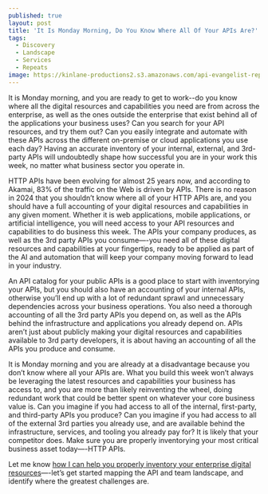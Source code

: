 ```yaml
---
published: true
layout: post
title: 'It Is Monday Morning, Do You Know Where All Of Your APIs Are?'
tags:
  - Discovery
  - Landscape
  - Services
  - Repeats
image: https://kinlane-productions2.s3.amazonaws.com/api-evangelist-repeats/iti-is-monday-green-circuit-docks-2.jpg
---
```

It is Monday morning, and you are ready to get to work--do you know where all the digital resources and capabilities you need are from across the enterprise, as well as the ones outside the enterprise that exist behind all of the applications your business uses? Can you search for your API resources, and try them out? Can you easily integrate and automate with these APIs across the different on-premise or cloud applications you use each day? Having an accurate inventory of your internal, external, and 3rd-party APIs will undoubtedly shape how successful you are in your work this week, no matter what business sector you operate in.

HTTP APIs have been evolving for almost 25 years now, and according to Akamai, 83% of the traffic on the Web is driven by APIs. There is no reason in 2024 that you shouldn’t know where all of your HTTP APIs are, and you should have a full accounting of your digital resources and capabilities in any given moment. Whether it is web applications, mobile applications, or artificial intelligence, you will need access to your API resources and capabilities to do business this week. The APIs your company produces, as well as the 3rd party APIs you consume—-you need all of these digital resources and capabilities at your fingertips, ready to be applied as part of the AI and automation that will keep your company moving forward to lead in your industry.

An API catalog for your public APIs is a good place to start with inventorying your APIs, but you should also have an accounting of your internal APIs, otherwise you’ll end up with a lot of redundant sprawl and unnecessary dependencies across your business operations. You also need a thorough accounting of all the 3rd party APIs you depend on, as well as the APIs behind the infrastructure and applications you already depend on. APIs aren’t just about publicly making your digital resources and capabilities available to 3rd party developers, it is about having an accounting of all the APIs you produce and consume.

It is Monday morning and you are already at a disadvantage because you don’t know where all your APIs are. What you build this week won’t always be leveraging the latest resources and capabilities your business has access to, and you are more than likely reinventing the wheel, doing redundant work that could be better spent on whatever your core business value is. Can you imagine if you had access to all of the internal, first-party, and third-party APIs you produce? Can you imagine if you had access to all of the external 3rd parties you already use, and are available behind the infrastructure, services, and tooling you already pay for? It is likely that your competitor does. Make sure you are properly inventorying your most critical business asset today—-HTTP APIs.

Let me know [how I can help you properly inventory your enterprise digital resources](https://apievangelist.com/services/)—-let’s get started mapping the API and team landscape, and identify where the greatest challenges are.